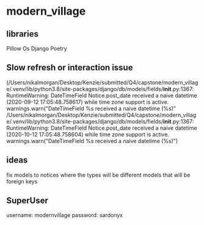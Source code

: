 # modern_village
## libraries
Pillow
Os
Django
Poetry

## Slow refresh or interaction issue
(/Users/nikalmorgan/Desktop/Kenzie/submitted/Q4/capstone/modern_village/.venv/lib/python3.8/site-packages/django/db/models/fields/__init__.py:1367: RuntimeWarning: DateTimeField Notice.post_date received a naive datetime (2020-09-12 17:05:48.758617) while time zone support is active.
  warnings.warn("DateTimeField %s received a naive datetime (%s)"
/Users/nikalmorgan/Desktop/Kenzie/submitted/Q4/capstone/modern_village/.venv/lib/python3.8/site-packages/django/db/models/fields/__init__.py:1367: RuntimeWarning: DateTimeField Notice.post_date received a naive datetime (2020-10-12 17:05:48.758604) while time zone support is active.
  warnings.warn("DateTimeField %s received a naive datetime (%s)")
## ideas
fix models to notices where the types will be different models that will be foreign keys
## SuperUser
username: modernvillage
password: sardonyx
